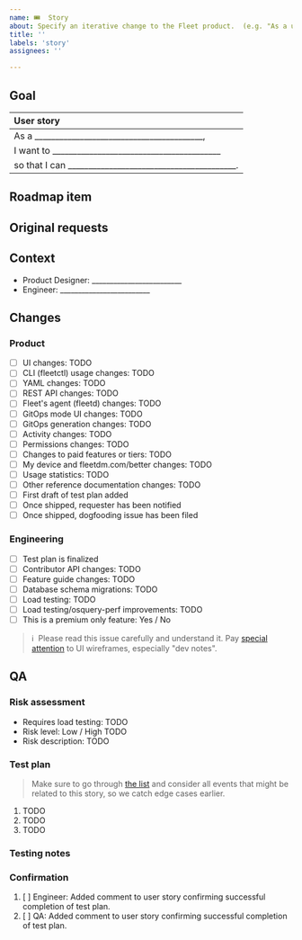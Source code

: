 ```yaml
---
name: 🎟  Story
about: Specify an iterative change to the Fleet product.  (e.g. "As a user, I want to sign in with SSO.")
title: ''
labels: 'story'
assignees: ''

---
```


<!-- **This issue's remaining effort can be completed in ≤1 sprint.  It will be valuable even if nothing else ships.**
It is [planned and ready](https://fleetdm.com/handbook/company/development-groups#making-changes) to implement.  It is on the proper kanban board. -->


## Goal

| User story  |
|:---------------------------------------------------------------------------|
| As a _________________________________________,
| I want to _________________________________________
| so that I can _________________________________________.

## Roadmap item

<!-- Paste the roadmap item, from the current quarter's roadmap preview article, this story contributes to. Put "None" if it doesn't contribute to a roadmap item. -->

## Original requests

<!-- Insert the link to the feature request that this story contributes to and add the feature request as this story's parent issue. Put "None" if it doesn't contribute to a request. For customer requests, add the `customer-xyz` label(s). -->

## Context
- Product Designer: _________________________ <!-- Who is the Product Designer to contact if folks have questions about the UI, CLI, or API changes? -->
- Engineer: _________________________ <!-- Who is the Engineer to contact if folks have technical questions? -->
  
<!--
What else should contributors [keep in mind](https://fleetdm.com/handbook/company/development-groups#developing-from-wireframes) when working on this change?  (Optional.)
1. 
2. 
-->

## Changes

### Product
- [ ] UI changes: TODO <!-- Insert the link to the relevant Figma cover page. If there are substantial UI changes at one of Fleet's breakpoints (480, 768, 1024, 1280, and 1440px), make sure wireframes show the UI at the relevant breakpoint(s). Put "No changes" if there are no changes to the user interface. -->
- [ ] CLI (fleetctl) usage changes: TODO <!-- Insert the link to the relevant Figma cover page. Put "No changes" if there are no changes to the CLI. -->
- [ ] YAML changes: TODO <!-- Specify changes in the YAML files doc page as a PR to the reference docs release branch following the guidelines in the handbook here: https://fleetdm.com/handbook/product-design#drafting Put "No changes" if there are no changes necessary. -->
- [ ] REST API changes: TODO <!-- Specify changes in the REST API doc page as a PR to reference docs release branch following the guidelines in the handbook here: https://fleetdm.com/handbook/product-design#drafting Put "No changes" if there are no changes necessary. Move this item to the engineering list below if engineering will design the API changes. -->
- [ ] Fleet's agent (fleetd) changes: TODO <!-- Specify changes to fleetd. If the change requires a new Fleet (server) version, consider specifying to only enable this change in new Fleet versions. Put "No changes" if there are no changes necessary. -->
- [ ] GitOps mode UI changes: TODO <!-- Specify UI changes for read-only GitOps mode. Put "No changes" if there are no changes necessary. -->
- [ ] GitOps generation changes: TODO <!-- Specify changes to results from the fleetctl generate-gitops command. Put "No changes" if there are no changes necessary. -->
- [ ] Activity changes: TODO <!-- Specify the changes to the Audit log page in the contributor docs and name that will appear in the UI for the type filter on the dashboard. Add Put "No changes" if there are no changes necessary. -->
- [ ] Permissions changes: TODO <!-- Specify changes in the Manage access doc page as a PR to the reference docs release branch. If doc changes aren't necessary, explicitly mention no changes to the doc page. Put "No changes" if there are no permissions changes. -->
- [ ] Changes to paid features or tiers: TODO  <!-- Specify changes in pricing-features-table.yml as a PR to reference docs release branch. Specify "Fleet Free" and/or "Fleet Premium" if there are no changes to the pricing page necessary. -->
- [ ] My device and fleetdm.com/better changes: TODO <!-- If there are changes to the personal information Fleet can see on end user workstations, make sure wireframes include changes to the My device page. Also, specify changes as a PR to the fleetdm.com/better (aka Transparency page). Put "No changes" if there are no changes necessary. -->
- [ ] Usage statistics: TODO <!-- Specify changes in the Fleet usage statistics guide as a PR to reference docs release branch. Put "No changes" if there are no changes necessary. -->
- [ ] Other reference documentation changes: TODO <!-- Any other reference doc changes? Specify changes as a PR to reference docs release branch. Put "No changes" if there are no changes necessary. -->
- [ ] First draft of test plan added
- [ ] Once shipped, requester has been notified
- [ ] Once shipped, dogfooding issue has been filed

### Engineering
- [ ] Test plan is finalized
- [ ] Contributor API changes: TODO <!-- Specify changes in the the Contributor API doc page as a PR to reference docs release branch following the guidelines in the handbook here: https://fleetdm.com/handbook/product-design#drafting Put "No changes" if there are no changes necessary. -->
- [ ] Feature guide changes: TODO <!-- Specify if a new feature guide is required at fleetdm.com/guides, or if a previous guide should be updated to reflect feature changes. -->
- [ ] Database schema migrations: TODO <!-- Specify what changes to the database schema are required. (This will be used to change migration scripts accordingly.) Remove this checkbox if there are no changes necessary. -->
- [ ] Load testing: TODO  <!-- List any required scalability testing to be conducted.  Remove this checkbox if there is no scalability testing required. -->
- [ ] Load testing/osquery-perf improvements: TODO <!-- List, or link a subtask for, any osquery-perf or load test environment changes required to comprehensively load test this story if load testing is needed. -->
- [ ] This is a premium only feature: Yes / No  <!-- If yes, make sure the test plan includes confirmation that both the frontend and backend are protected. -->

> ℹ️  Please read this issue carefully and understand it.  Pay [special attention](https://fleetdm.com/handbook/company/development-groups#developing-from-wireframes) to UI wireframes, especially "dev notes".

## QA

### Risk assessment

- Requires load testing: TODO <!-- User story has performance implications that require load testing. Otherwise, remove this item. -->
- Risk level: Low / High TODO <!-- Choose one. Consider: Does this change come with performance risks?  Any risk of accidental log spew? Any particular regressions to watch out for?  Any potential compatibility issues, even if it's not technically a breaking change? -->
- Risk description: TODO <!-- If the risk level is high, explain why. If low, remove. -->

### Test plan
<!-- Add detailed manual testing steps for all affected user roles. -->

> Make sure to go through [the list](https://github.com/fleetdm/fleet/blob/main/docs/Contributing/guides/ui/design-qa-considerations.md) and consider all events that might be related to this story, so we catch edge cases earlier.

1. TODO
2. TODO
3. TODO

<!-- Consider: Do the steps above apply to all global access roles, including admin, maintainer, observer, observer+, and GitOps?  Do the steps above apply to all team-level access roles?  If not, write the steps used to test each variation.
-->

### Testing notes
<!-- Any additional testing notes relevant to this story or tools required for testing. -->

### Confirmation
<!-- The engineer responsible for implementing this user story completes the test plan before moving to the "Ready for QA" column. -->

1. [ ] Engineer: Added comment to user story confirming successful completion of test plan.
2. [ ] QA: Added comment to user story confirming successful completion of test plan.
